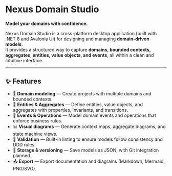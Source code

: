 # Nexus Domain Studio

**Model your domains with confidence.**

Nexus Domain Studio is a cross-platform desktop application (built with .NET 8 and Avalonia UI) for designing and managing **domain-driven models**.  
It provides a structured way to capture **domains, bounded contexts, aggregates, entities, value objects, and events**, all within a clean and intuitive interface.

---

## ✨ Features

- 📂 **Domain modeling** — Create projects with multiple domains and bounded contexts.
- 🧩 **Entities & Aggregates** — Define entities, value objects, and aggregates with properties, invariants, and transitions.
- 🔄 **Events & Operations** — Model domain events and operations that enforce business rules.
- 📊 **Visual diagrams** — Generate context maps, aggregate diagrams, and state machine views.
- 📝 **Validation** — Built-in linting to ensure models follow consistency and DDD rules.
- 💾 **Storage & versioning** — Save models as JSON, with Git integration planned.
- 📤 **Export** — Export documentation and diagrams (Markdown, Mermaid, PNG/SVG).

